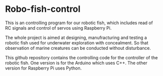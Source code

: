 # Robo-fish-control
This is an controlling program for our robotic fish, which includes read of RC signals and control of servos using Raspberry Pi.

The whole project is aimed at designing, manufracturing and testing a robotic fish used for underwater exploration with concealment. So 
that observation of marine creatures can be conducted without disturbance.

This github repository contains the controlling code for the controller of the robotic fish. One version is for the Arduino which uses C++.
The other version for Raspberry Pi uses Python.
